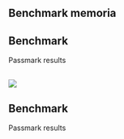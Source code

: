 ## Benchmark memoria

## 

## Benchmark

Passmark results

## 

![](img%5CBenchmark%20memoria0.png)

## Benchmark

Passmark results

## 

